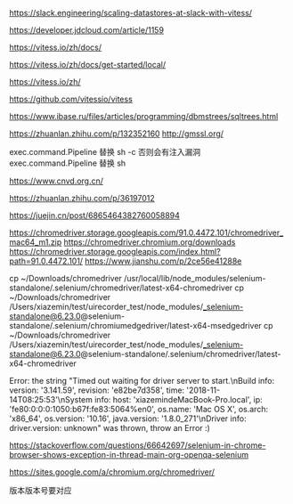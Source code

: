 https://slack.engineering/scaling-datastores-at-slack-with-vitess/

https://developer.jdcloud.com/article/1159

https://vitess.io/zh/docs/

https://vitess.io/zh/docs/get-started/local/

https://vitess.io/zh/

https://github.com/vitessio/vitess


https://www.ibase.ru/files/articles/programming/dbmstrees/sqltrees.html


https://zhuanlan.zhihu.com/p/132352160
http://gmssl.org/


exec.command.Pipeline  替换 sh -c
否则会有注入漏洞
exec.command.Pipeline  替换 sh 

https://www.cnvd.org.cn/

https://zhuanlan.zhihu.com/p/36197012

https://juejin.cn/post/6865464382760058894



https://chromedriver.storage.googleapis.com/91.0.4472.101/chromedriver_mac64_m1.zip
https://chromedriver.chromium.org/downloads
https://chromedriver.storage.googleapis.com/index.html?path=91.0.4472.101/
https://www.jianshu.com/p/2ce56e41288e


 cp ~/Downloads/chromedriver  /usr/local/lib/node_modules/selenium-standalone/.selenium/chromedriver/latest-x64-chromedriver
 cp ~/Downloads/chromedriver  /Users/xiazemin/test/uirecorder_test/node_modules/_selenium-standalone@6.23.0@selenium-standalone/.selenium/chromiumedgedriver/latest-x64-msedgedriver
  cp ~/Downloads/chromedriver  /Users/xiazemin/test/uirecorder_test/node_modules/_selenium-standalone@6.23.0@selenium-standalone/.selenium/chromedriver/latest-x64-chromedriver


Error: the string "Timed out waiting for driver server to start.\nBuild info: version: '3.141.59', revision: 'e82be7d358', time: '2018-11-14T08:25:53'\nSystem info: host: 'xiazemindeMacBook-Pro.local', ip: 'fe80:0:0:0:1050:b67f:fe83:5064%en0', os.name: 'Mac OS X', os.arch: 'x86_64', os.version: '10.16', java.version: '1.8.0_271'\nDriver info: driver.version: unknown" was thrown, throw an Error :)


https://stackoverflow.com/questions/66642697/selenium-in-chrome-browser-shows-exception-in-thread-main-org-openqa-selenium

https://sites.google.com/a/chromium.org/chromedriver/

版本版本号要对应
